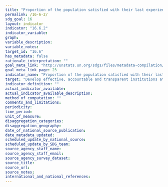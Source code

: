 ```yaml
---
title: "Proportion of the population satisfied with their last experience of public services"
permalink: /16-6-2/
sdg_goal: 16
layout: indicator
indicator: "16.6.2"
indicator_variable: 
graph: 
variable_description: 
variable_notes: 
target_id: "16.6"
has_metadata: false
rationale_interpretation: ""
goal_meta_link: "http://unstats.un.org/sdgs/files/metadata-compilation/Metadata-Goal-16.pdf"
goal_meta_link_page: 23
indicator_name: "Proportion of the population satisfied with their last experience of public services"
target: "Develop effective, accountable and transparent institutions at all levels."
indicator_definition: ""
actual_indicator_available: 
actual_indicator_available_description: 
method_of_computation: ""
comments_and_limitations: 
periodicity: 
time_period: 
unit_of_measure: 
disaggregation_categories: 
disaggregation_geography: 
date_of_national_source_publication: 
date_metadata_updated: 
scheduled_update_by_national_source: 
scheduled_update_by_SDG_team: 
source_agency_staff_name: 
source_agency_staff_email: 
source_agency_survey_dataset: 
source_title: 
source_url: 
source_notes: 
international_and_national_references: 
---
```


